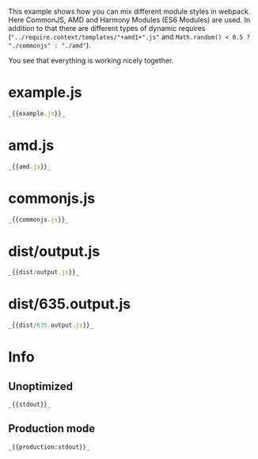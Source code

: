 This example shows how you can mix different module styles in webpack. Here CommonJS, AMD and Harmony Modules (ES6 Modules) are used. In addition to that there are different types of dynamic requires (`"../require.context/templates/"+amd1+".js"` and `Math.random() < 0.5 ? "./commonjs" : "./amd"`).

You see that everything is working nicely together.

# example.js

```javascript
_{{example.js}}_
```

# amd.js

```javascript
_{{amd.js}}_
```

# commonjs.js

```javascript
_{{commonjs.js}}_
```

# dist/output.js

```javascript
_{{dist/output.js}}_
```

# dist/635.output.js

```javascript
_{{dist/635.output.js}}_
```

# Info

## Unoptimized

```
_{{stdout}}_
```

## Production mode

```
_{{production:stdout}}_
```
